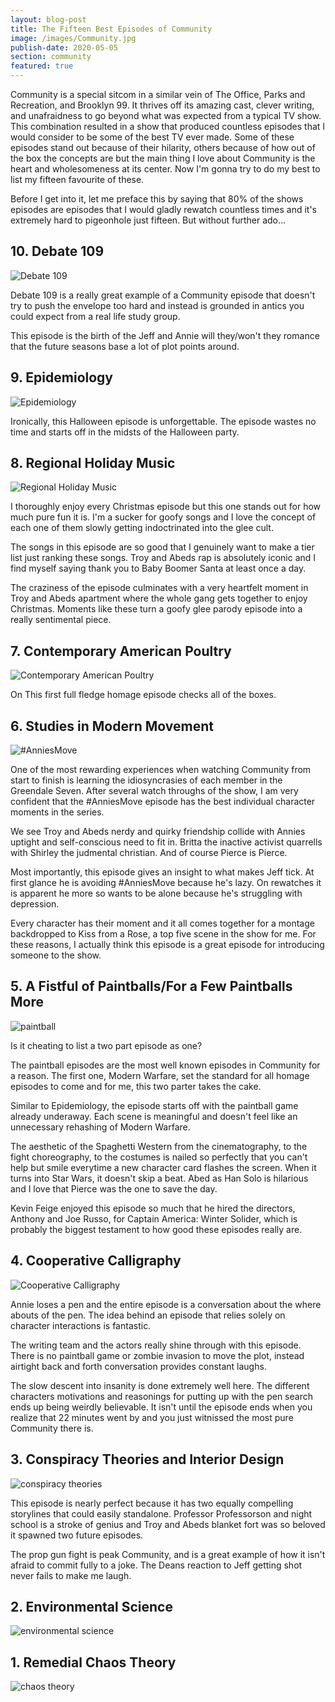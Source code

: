 ```yaml
---
layout: blog-post
title: The Fifteen Best Episodes of Community
image: /images/Community.jpg
publish-date: 2020-05-05
section: community
featured: true
---
```


Community is a special sitcom in a similar vein of The Office, Parks and Recreation, and Brooklyn 99. It thrives off its amazing cast, clever writing, and unafraidness to go beyond what was expected from a typical TV show. This combination resulted in a show that produced countless episodes that I would consider to be some of the best TV ever made. Some of these episodes stand out because of their hilarity, others because of how out of the box the concepts are but the main thing I love about Community is the heart and wholesomeness at its center. Now I'm gonna try to do my best to list my fifteen favourite of these.

Before I get into it, let me preface this by saying that 80% of the shows episodes are episodes that I would gladly rewatch countless times and it's extremely hard to pigeonhole just fifteen.  But without further ado...

## 10. Debate 109

<img class="blog-image" src="/images/community_episodes/debate.png" alt="Debate 109" />

Debate 109 is a really great example of a Community episode that doesn't try to push the envelope too hard and instead is grounded in antics you could expect from a real life study group. 

This episode is the birth of the Jeff and Annie will they/won't they romance that the future seasons base a lot of plot points around. 

## 9. Epidemiology

<img class="blog-image" src="/images/community_episodes/zombies.jpg" alt="Epidemiology" />

Ironically, this Halloween episode is unforgettable. The episode wastes no time and starts off in the midsts of the Halloween party. 

## 8. Regional Holiday Music

<img class="blog-image" src="/images/community_episodes/Community-Xmas.jpg" alt="Regional Holiday Music" />


I thoroughly enjoy every Christmas episode but this one stands out for how much pure fun it is. I'm a sucker for goofy songs and I love the concept of each one of them slowly getting indoctrinated into the glee cult. 

The songs in this episode are so good that I genuinely want to make a tier list just ranking these songs. Troy and Abeds rap is absolutely iconic and I find myself saying thank you to Baby Boomer Santa at least once a day.

The craziness of the episode culminates with a very heartfelt moment in Troy and Abeds apartment where the whole gang gets together to enjoy Christmas. Moments like these turn a goofy glee parody episode into a really sentimental piece.

## 7. Contemporary American Poultry

<img class="blog-image" src="/images/community_episodes/chicken.png" alt="Contemporary American Poultry" />

On This first full fledge homage episode checks all of the boxes. 

## 6. Studies in Modern Movement

<img class="blog-image" src="/images/community_episodes/anniesmove.png" alt="#AnniesMove" />

One of the most rewarding experiences when watching Community from start to finish is learning the idiosyncrasies of each member in the Greendale Seven. After several watch throughs of the show, I am very confident that the #AnniesMove episode has the best individual character moments in the series.

We see Troy and Abeds nerdy and quirky friendship collide with Annies uptight and self-conscious need to fit in. Britta the inactive activist quarrells with Shirley the judmental christian. And of course Pierce is Pierce.

Most importantly, this episode gives an insight to what makes Jeff tick. At first glance he is avoiding #AnniesMove because he's lazy. On rewatches it is apparent he more so wants to be alone because he's struggling with depression. 

Every character has their moment and it all comes together for a montage backdropped to Kiss from a Rose, a top five scene in the show for me. For these reasons, I actually think this episode is a great episode for introducing someone to the show. 

## 5. A Fistful of Paintballs/For a Few Paintballs More

<img class="blog-image" src="/images/community_episodes/paintball.png" alt="paintball" />

Is it cheating to list a two part episode as one?

The paintball episodes are the most well known episodes in Community for a reason. The first one, Modern Warfare, set the standard for all homage episodes to come and for me, this two parter takes the cake.

Similar to Epidemiology, the episode starts off with the paintball game already underaway. Each scene is meaningful and doesn't feel like an unnecessary rehashing of Modern Warfare. 

The aesthetic of the Spaghetti Western from the cinematography, to the fight choreography, to the costumes is nailed so perfectly that you can't help but smile everytime a new character card flashes the screen. When it turns into Star Wars, it doesn't skip a beat. Abed as Han Solo is hilarious and I love that Pierce was the one to save the day.

Kevin Feige enjoyed this episode so much that he hired the directors, Anthony and Joe Russo, for Captain America: Winter Solider, which is probably the biggest testament to how good these episodes really are.

## 4. Cooperative Calligraphy

<img class="blog-image" src="/images/community_episodes/cooperative_calligraphy.jpg" alt="Cooperative Calligraphy" />

Annie loses a pen and the entire episode is a conversation about the where abouts of the pen. The idea behind an episode that relies solely on character interactions is fantastic. 

The writing team and the actors really shine through with this episode. There is no paintball game or zombie invasion to move the plot, instead airtight back and forth conversation provides constant laughs.

The slow descent into insanity is done extremely well here. The different characters motivations and reasonings for putting up with the pen search ends up being weirdly believable. It isn't until the episode ends when you realize that 22 minutes went by and you just witnissed the most pure Community there is.

## 3. Conspiracy Theories and Interior Design

<img class="blog-image" src="/images/community_episodes/conspiracy_theories.jpg" alt="conspiracy theories" />

This episode is nearly perfect because it has two equally compelling storylines that could easily standalone. Professor Professorson and night school is a stroke of genius and Troy and Abeds blanket fort was so beloved it spawned two future episodes.

The prop gun fight is peak Community, and is a great example of how it isn't afraid to commit fully to a joke. The Deans reaction to Jeff getting shot never fails to make me laugh.

## 2. Environmental Science

<img class="blog-image" src="/images/community_episodes/environmental_science.jpg" alt="environmental science" />



## 1. Remedial Chaos Theory

<img class="blog-image" src="/images/community_episodes/chaos_theory.jpg" alt="chaos theory" />
